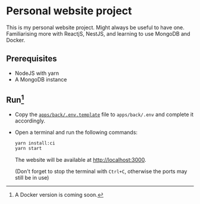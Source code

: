 # Personal website project

This is my personal website project. Might always be useful to have one. <br />
Familiarising more with ReactjS, NestJS, and learning to use MongoDB and Docker.

## Prerequisites

- NodeJS with yarn
- A MongoDB instance

## Run[^1]

- Copy the [`apps/back/.env.template`](apps/back/.env.template) file to `apps/back/.env` and complete it accordingly.
- Open a terminal and run the following commands:

  ```bash
  yarn install:ci
  yarn start
  ```

  The website will be available at [http://localhost:3000](http://localhost:3000).

  (Don't forget to stop the terminal with `Ctrl+C`, otherwise the ports may still be in use)

[^1]: A Docker version is coming soon.
